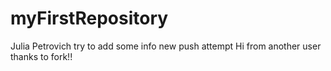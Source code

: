 # myFirstRepository

Julia Petrovich
try to add some info
new push attempt
Hi from another user thanks to fork!!
